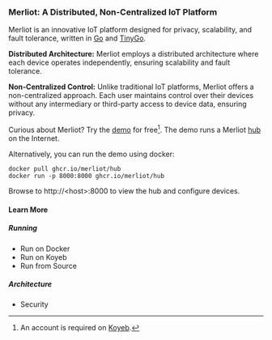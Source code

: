 ### Merliot: A Distributed, Non-Centralized IoT Platform

Merliot is an innovative IoT platform designed for privacy, scalability, and fault tolerance, written in [Go](go.dev) and [TinyGo](tinygo.org).

**Distributed Architecture:** Merliot employs a distributed architecture where each device operates independently, ensuring scalability and fault tolerance.

**Non-Centralized Control:** Unlike traditional IoT platforms, Merliot offers a non-centralized approach. Each user maintains control over their devices without any intermediary or third-party access to device data, ensuring privacy.

Curious about Merliot? Try the [demo](https://www.merliot.io/try-the-demo) for free[^1].  The demo runs a Merliot [hub](https://github.com/merliot/hub) on the Internet.

Alternatively, you can run the demo using docker:

```
docker pull ghcr.io/merliot/hub
docker run -p 8000:8000 ghcr.io/merliot/hub
```

Browse to http://\<host\>:8000 to view the hub and configure devices.

#### Learn More

##### Running
- Run on Docker
- Run on Koyeb
- Run from Source

##### Architecture
- Security



[^1]: An account is required on [Koyeb](koyeb.com).
